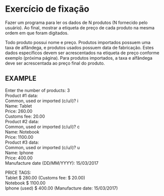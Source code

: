 # Exercício de fixação

Fazer um programa para ler os dados de N
produtos (N fornecido pelo usuário). Ao final,
mostrar a etiqueta de preço de cada produto na
mesma ordem em que foram digitados.

Todo produto possui nome e preço. Produtos
importados possuem uma taxa de alfândega, e
produtos usados possuem data de fabricação.
Estes dados específicos devem ser
acrescentados na etiqueta de preço conforme
exemplo (próxima página). Para produtos
importados, a taxa e alfândega deve ser
acrescentada ao preço final do produto.

## EXAMPLE

Enter the number of products: 3<br>
Product #1 data:<br>
Common, used or imported (c/u/i)? i<br>
Name: Tablet<br>
Price: 260.00<br>
Customs fee: 20.00<br>
Product #2 data:<br>
Common, used or imported (c/u/i)? c<br>
Name: Notebook<br>
Price: 1100.00<br>
Product #3 data:<br>
Common, used or imported (c/u/i)? u<br>
Name: Iphone<br>
Price: 400.00<br>
Manufacture date (DD/MM/YYYY): 15/03/2017<br>

PRICE TAGS:<br>
Tablet $ 280.00 (Customs fee: $ 20.00)<br>
Notebook $ 1100.00<br>
Iphone (used) $ 400.00 (Manufacture date: 15/03/2017)<br>
